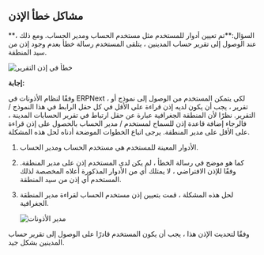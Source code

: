 ## مشاكل خطأ الإذن

**السؤال:**تم تعيين أدوار للمستخدم مثل مستخدم الحساب ومدير الحساب. ومع ذلك ، عند الوصول إلى تقرير حساب المدينين ، يتلقى المستخدم رسالة خطأ بعدم وجود إذن من سيد المنطقة.

![خطأ في إذن التقرير](https://docs.erpnext.com/files/report-permission-1.png)

**إجابة:**

وفقًا لنظام الأذونات في ERPNext ، لكي يتمكن المستخدم من الوصول إلى نموذج أو تقرير ، يجب أن يكون لديه إذن قراءة على الأقل في كل حقل الرابط في هذا النموذج / التقرير. نظرًا لأن المنطقة الجغرافية عبارة عن حقل ارتباط في تقرير الحسابات المدينة ، فالرجاء إضافة قاعدة إذن للسماح لمستخدم / مدير الحساب بالحصول على إذن قراءة على الأقل على مدير المنطقة. يرجى اتباع الخطوات الموضحة أدناه لحل هذه المشكلة.

1. الأدوار المعينة للمستخدم هي مستخدم الحساب ومدير الحساب.
    
2. كما هو موضح في رسالة الخطأ ، لم يكن لدى المستخدم إذن على مدير المنطقة. وفقًا للإذن الافتراضي ، لا يمتلك أي من الأدوار المذكورة أعلاه المخصصة لذلك المستخدم أي إذن من سيد المنطقة.
    
3. لحل هذه المشكلة ، قمت بتعيين إذن مستخدم الحساب لقراءة مدير المنطقة الجغرافية.
    
    ![مدير الأذونات](https://docs.erpnext.com/files/report-permission-2.png)
    

وفقًا لتحديث الإذن هذا ، يجب أن يكون المستخدم قادرًا على الوصول إلى تقرير حساب المدينين بشكل جيد.